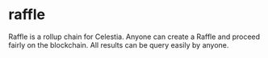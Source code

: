 # raffle
Raffle is a rollup chain for Celestia. Anyone can create a Raffle and proceed fairly on the blockchain. All results can be query easily by anyone.
